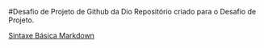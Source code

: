#Desafio de Projeto de Github da Dio
Repositório criado para o Desafio de Projeto.

[Sintaxe Básica Markdown](https://www.markdownguide.org/basic-syntax)